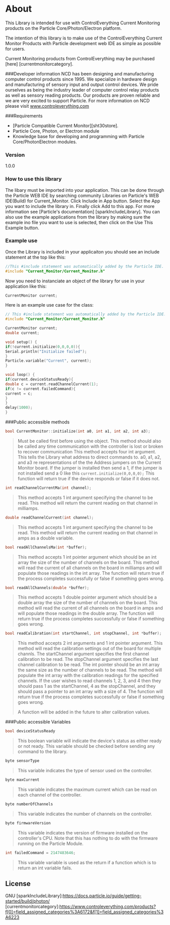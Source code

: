 # About

This Library is intended for use with ControlEverything Current Monitoring products on the Particle Core/Photon/Electron platform.

The intention of this library is to make use of the ControlEverything Current Monitor Products with Particle development web IDE as simple as possible for users.

Current Monitoring products from ControlEverything may be purchased [here] [currentmonitorcategory].

###Developer information
NCD has been designing and manufacturing computer control products since 1995.  We specialize in hardware design and manufacturing of sensory input and output control devices.  We pride ourselves as being the industry leader of computer control relay products as well as sensory reading products.  Our products are proven reliable and we are very excited to support Particle.  For more information on NCD please visit www.controleverything.com

###Requirements
- [Particle Compatible Current Monitor][sht30store].
- Particle Core, Photon, or Electron module
- Knowledge base for developing and programming with Particle Core/PhotonElectron modules.

### Version
1.0.0

### How to use this library

The libary must be imported into your application.  This can be done through the Particle WEB IDE by searching community Libraries on Particle's WEB IDE(Build) for Current_Monitor.  Click Include in App button.  Select the App you want to include the library in.  Finally click Add to this app.  For more information see [Particle's documentation] [sparkIncludeLibrary].
You can also use the example applications from the library by making sure the example ino file you want to use is selected, then click on the Use This Example button.

### Example use

Once the Library is included in your applicaiton you should see an include statement at the top like this:
```cpp
//This #include statement was automatically added by the Particle IDE.
#include "Current_Monitor/Current_Monitor.h"
```

Now you need to instanciate an object of the library for use in your application like this:
```cpp
CurrentMonitor current;
```

Here is an example use case for the class:
```cpp
// This #include statement was automatically added by the Particle IDE.
#include "Current_Monitor/Current_Monitor.h"

CurrentMonitor current;
double current;

void setup() {
if(!current.initialize(0,0,0,0)){
Serial.println("Initialize failed");
}
Particle.variable("Current", current);
}

void loop() {
if(current.deviceStatusReady){
double c = current.readChannelCurrent(1);
if(c != current.failedCommand){
current = c;
}
}
delay(1000);
}
```

###Public accessible methods
```cpp
bool CurrentMonitor::initialize(int a0, int a1, int a2, int a3);
```
>Must be called first before using the object.  This method should also be called any time communication with
>the controller is lost or broken to recover communication  This method accepts four int argument.  This
>tells the Library what address to direct commands to.  a0, a1, a2, and a3 re representations of the the Address
>jumpers on the Current Monitor board.  If the jumper is
>installed then send a 1, if the jumper is not installed send a 0 like this ```current.initialize(0,0,0,0);```
This function will return true if the device responds or false if it does not.


```cpp
int readChannelCurrentMa(int channel);
```
>This method accepts 1 int argument specifying the channel to be read.  This method will return the current reading on that channel in milliamps.
>

```cpp
double readChannelCurrent(int channel);
```
>This method accepts 1 int argument specifying the channel to be read.  This method will return the current reading on that channel in amps as a double variable.
>

```cpp
bool readAllChannelsMa(int *buffer);
```
>This method accepts 1 int pointer argument which should be an int array the size of the number of channels on the board.  This method will read the current of all channels on the board in milliamps and will populate those readings in the int array.  The function will return true if the process completes successfully or false if something goes wrong.
>

```cpp
bool readAllChannels(double *buffer);
```
>This method accepts 1 double pointer argument which should be a double array the size of the number of channels on the board.  This method will read the current of all channels on the board in amps and will populate those readings in the double array.  The function will return true if the process completes successfully or false if something goes wrong.
>

```cpp
bool readCalibration(int startChannel, int stopChannel, int *buffer);
```
>This method accepts 2 int arguments and 1 int pointer argument.  This method will read the calibration settings out of the board for multiple channls.  The startChannel argument specifies the first channel calibration to be read.  The stopChannel argument specifies the last channel calibration to be read.  The int pointer should be an int array the same size as the number of channels to be read.  The method will populate the int array with the calibration readings for the specified channels.  If the user wishes to read channels 1, 2, 3, and 4 then they should pass 1 as the startChannel, 4 as the stopChannel, and they should pass a pointer to an int array with a size of 4.  The function will return true if the process completes successfully or false if something goes wrong.
>
>A function will be added in the future to alter calibration values.

###Public accessible Variables

```cpp
bool deviceStatusReady
```
>This boolean variable will indicate the device's status as either ready or not ready.  This variable should be checked before sending any command to the library.

```cpp
byte sensorType
```
>This variable indicates the type of sensor used on the controller.

```cpp
byte maxCurrent
```
>This variable indicates the maximum current which can be read on each channel of the controller.

```cpp
byte numberOfChannels
```
>This variable indicates the number of channels on the controller.

```cpp
byte firmwareVersion
```
>This variable indicates the version of firmware installed on the controller's CPU.  Note that this has nothing to do with the firmware running on the Particle Module.

```cpp
int failedCommand = 2147483646;
```
>This variable variable is used as the return if a function which is to return an int variable fails.

License
----

GNU
[sparkIncludeLibrary]:https://docs.particle.io/guide/getting-started/build/photon/
[currentmonitorcategory]:https://www.controleverything.com/products?f[0]=field_assigned_categories%3A6172&f[1]=field_assigned_categories%3A6223